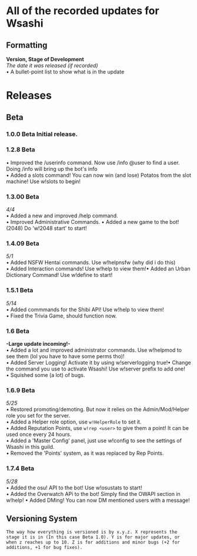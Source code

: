 # **All of the recorded updates for Wsashi**  

 ## Formatting  
**Version, Stage of Development**  
*The date it was released (if recorded)*  
  • A bullet-point list to show what is in the update  

 # Releases  
 ## Beta  
 ### **1.0.0 Beta Initial release.**  
 ### **1.2.8 Beta**  
  • Improved the /userinfo command. Now use /info @user to find a user. Doing /info will bring up the bot's info  
  • Added a slots command! You can now win (and lose) Potatos from the slot machine! Use w!slots <amount> to begin!  
 ### **1.3.00 Beta**  
*4/4*  
  • Added a new and improved /help command.  
  • Improved Administrative Commands. 
  • Added a new game to the bot! (2048) Do 'w!2048 start' to start!  
 ### **1.4.09 Beta**  
*5/1*  
  • Added NSFW Hentai commands. Use w!helpnsfw (why did i do this)  
  • Added Interaction commands! Use w!help to view them!• Added an Urban Dictionary Command! Use w!define <word> to start!  
 ### **1.5.1 Beta**  
*5/14*  
  • Added commmands for the Shibi API! Use w!help to view them!  
  • Fixed the Trivia Game, should function now.  
 ### **1.6 Beta**  
   **-Large update incoming!-**  
  • Added a lot and improved administrator commands. Use w!helpmod to see them (lol you have to have some perms tho)!  
  • Added Server Logging! Activate it by using w!serverlogging true!• Change the command you use to activate Wsashi! Use w!server prefix <prefix> to add one!  
  • Squished some (a lot) of bugs.  
 ### **1.6.9 Beta**  
 *5/25*  
  • Restored promoting/demoting. But now it relies on the Admin/Mod/Helper role you set for the server.  
  • Added a Helper role option, use `w!HelperRole` to set it.  
  • Added Reputation Points, use `w!rep <user>` to give them a point! It can be used once every 24 hours.  
  • Added a 'Master Config' panel, just use w!config to see the settings of Wsashi in this guild.  
  • Removed the 'Points' system, as it was replaced by Rep Points.  
 ### **1.7.4 Beta**  
 *5/28*  
  • Added the osu! API to the bot! Use w!osustats <user> to start!  
  • Added the Overwatch APi to the bot! Simply find the OWAPI section in w!help!
  • Added DMing! You can now DM mentioned users with a message!
 ## Versioning System  
    The way how everything is versioned is by x.y.z. X represents the stage it is in (In this case Beta 1.0). Y is for major updates, or when z reaches up to 10. Z is for additions and minor bugs (+2 for additions, +1 for bug fixes).
